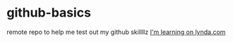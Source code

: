 # github-basics
remote repo to help me test out my github skillllz
[I'm learning on lynda.com](http://www.lynda.com)
